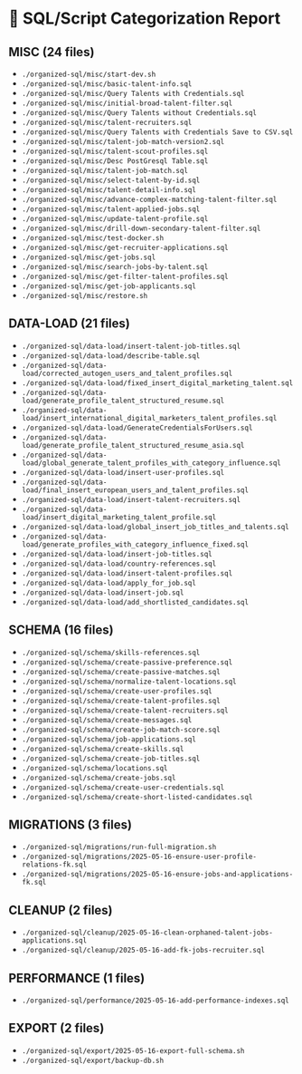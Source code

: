 # 🧠 SQL/Script Categorization Report

## MISC (24 files)
- `./organized-sql/misc/start-dev.sh`
- `./organized-sql/misc/basic-talent-info.sql`
- `./organized-sql/misc/Query Talents with Credentials.sql`
- `./organized-sql/misc/initial-broad-talent-filter.sql`
- `./organized-sql/misc/Query Talents without Credentials.sql`
- `./organized-sql/misc/talent-recruiters.sql`
- `./organized-sql/misc/Query Talents with Credentials Save to CSV.sql`
- `./organized-sql/misc/talent-job-match-version2.sql`
- `./organized-sql/misc/talent-scout-profiles.sql`
- `./organized-sql/misc/Desc PostGresql Table.sql`
- `./organized-sql/misc/talent-job-match.sql`
- `./organized-sql/misc/select-talent-by-id.sql`
- `./organized-sql/misc/talent-detail-info.sql`
- `./organized-sql/misc/advance-complex-matching-talent-filter.sql`
- `./organized-sql/misc/talent-applied-jobs.sql`
- `./organized-sql/misc/update-talent-profile.sql`
- `./organized-sql/misc/drill-down-secondary-talent-filter.sql`
- `./organized-sql/misc/test-docker.sh`
- `./organized-sql/misc/get-recruiter-applications.sql`
- `./organized-sql/misc/get-jobs.sql`
- `./organized-sql/misc/search-jobs-by-talent.sql`
- `./organized-sql/misc/get-filter-talent-profiles.sql`
- `./organized-sql/misc/get-job-applicants.sql`
- `./organized-sql/misc/restore.sh`

## DATA-LOAD (21 files)
- `./organized-sql/data-load/insert-talent-job-titles.sql`
- `./organized-sql/data-load/describe-table.sql`
- `./organized-sql/data-load/corrected_autogen_users_and_talent_profiles.sql`
- `./organized-sql/data-load/fixed_insert_digital_marketing_talent.sql`
- `./organized-sql/data-load/generate_profile_talent_structured_resume.sql`
- `./organized-sql/data-load/insert_international_digital_marketers_talent_profiles.sql`
- `./organized-sql/data-load/GenerateCredentialsForUsers.sql`
- `./organized-sql/data-load/generate_profile_talent_structured_resume_asia.sql`
- `./organized-sql/data-load/global_generate_talent_profiles_with_category_influence.sql`
- `./organized-sql/data-load/insert-user-profiles.sql`
- `./organized-sql/data-load/final_insert_european_users_and_talent_profiles.sql`
- `./organized-sql/data-load/insert-talent-recruiters.sql`
- `./organized-sql/data-load/insert_digital_marketing_talent_profile.sql`
- `./organized-sql/data-load/global_insert_job_titles_and_talents.sql`
- `./organized-sql/data-load/generate_profiles_with_category_influence_fixed.sql`
- `./organized-sql/data-load/insert-job-titles.sql`
- `./organized-sql/data-load/country-references.sql`
- `./organized-sql/data-load/insert-talent-profiles.sql`
- `./organized-sql/data-load/apply_for_job.sql`
- `./organized-sql/data-load/insert-job.sql`
- `./organized-sql/data-load/add_shortlisted_candidates.sql`

## SCHEMA (16 files)
- `./organized-sql/schema/skills-references.sql`
- `./organized-sql/schema/create-passive-preference.sql`
- `./organized-sql/schema/create-passive-matches.sql`
- `./organized-sql/schema/normalize-talent-locations.sql`
- `./organized-sql/schema/create-user-profiles.sql`
- `./organized-sql/schema/create-talent-profiles.sql`
- `./organized-sql/schema/create-talent-recruiters.sql`
- `./organized-sql/schema/create-messages.sql`
- `./organized-sql/schema/create-job-match-score.sql`
- `./organized-sql/schema/job-applications.sql`
- `./organized-sql/schema/create-skills.sql`
- `./organized-sql/schema/create-job-titles.sql`
- `./organized-sql/schema/locations.sql`
- `./organized-sql/schema/create-jobs.sql`
- `./organized-sql/schema/create-user-credentials.sql`
- `./organized-sql/schema/create-short-listed-candidates.sql`

## MIGRATIONS (3 files)
- `./organized-sql/migrations/run-full-migration.sh`
- `./organized-sql/migrations/2025-05-16-ensure-user-profile-relations-fk.sql`
- `./organized-sql/migrations/2025-05-16-ensure-jobs-and-applications-fk.sql`

## CLEANUP (2 files)
- `./organized-sql/cleanup/2025-05-16-clean-orphaned-talent-jobs-applications.sql`
- `./organized-sql/cleanup/2025-05-16-add-fk-jobs-recruiter.sql`

## PERFORMANCE (1 files)
- `./organized-sql/performance/2025-05-16-add-performance-indexes.sql`

## EXPORT (2 files)
- `./organized-sql/export/2025-05-16-export-full-schema.sh`
- `./organized-sql/export/backup-db.sh`

